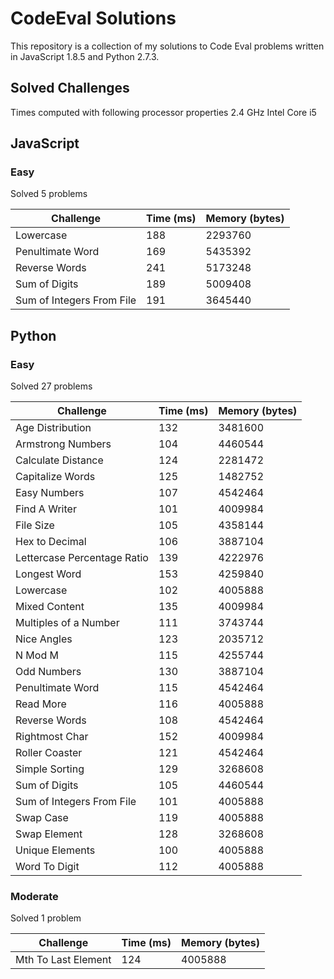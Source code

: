 # CodeEval Solutions

This repository is a collection of my solutions to Code Eval problems written in JavaScript 1.8.5 and Python 2.7.3.

## Solved Challenges

Times computed with following processor properties 2.4 GHz Intel Core i5

## JavaScript

### Easy

Solved 5 problems

| Challenge                   | Time (ms) | Memory (bytes) |
|-----------------------------|-----------|----------------|
| Lowercase                   | 188       | 2293760        |
| Penultimate Word            | 169       | 5435392        |
| Reverse Words               | 241       | 5173248        |
| Sum of Digits               | 189       | 5009408        |
| Sum of Integers From File   | 191       | 3645440        |

## Python

### Easy

Solved 27 problems

| Challenge                   | Time (ms) | Memory (bytes) |
|-----------------------------|-----------|----------------|
| Age Distribution            | 132       | 3481600        |
| Armstrong Numbers           | 104       | 4460544        |
| Calculate Distance          | 124       | 2281472        |
| Capitalize Words            | 125       | 1482752        |
| Easy Numbers                | 107       | 4542464        |
| Find A Writer               | 101       | 4009984        |
| File Size                   | 105       | 4358144        |
| Hex to Decimal              | 106       | 3887104        |
| Lettercase Percentage Ratio | 139       | 4222976        |
| Longest Word                | 153       | 4259840        |
| Lowercase                   | 102       | 4005888        |
| Mixed Content               | 135       | 4009984        |
| Multiples of a Number       | 111       | 3743744        |
| Nice Angles                 | 123       | 2035712        |
| N Mod M                     | 115       | 4255744        |
| Odd Numbers                 | 130       | 3887104        |
| Penultimate Word            | 115       | 4542464        |
| Read More                   | 116       | 4005888        |
| Reverse Words               | 108       | 4542464        |
| Rightmost Char              | 152       | 4009984        |
| Roller Coaster              | 121       | 4542464        |
| Simple Sorting              | 129       | 3268608        |
| Sum of Digits               | 105       | 4460544        |
| Sum of Integers From File   | 101       | 4005888        |
| Swap Case                   | 119       | 4005888        |
| Swap Element                | 128       | 3268608        |
| Unique Elements             | 100       | 4005888        |
| Word To Digit               | 112       | 4005888        |

### Moderate

Solved 1 problem

| Challenge                | Time (ms) | Memory (bytes) |
|--------------------------|-----------|----------------|
| Mth To Last Element      | 124       | 4005888        |
